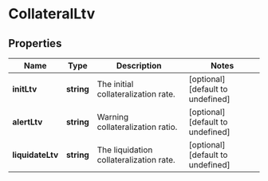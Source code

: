 # CollateralLtv

## Properties

Name | Type | Description | Notes
------------ | ------------- | ------------- | -------------
**initLtv** | **string** | The initial collateralization rate. | [optional] [default to undefined]
**alertLtv** | **string** | Warning collateralization ratio. | [optional] [default to undefined]
**liquidateLtv** | **string** | The liquidation collateralization rate. | [optional] [default to undefined]

